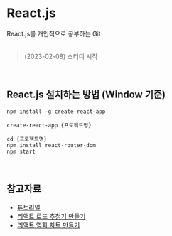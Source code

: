 # React.js
React.js를 개인적으로 공부하는 Git<br>
<br>
>(2023-02-08) 스터디 시작

<br>

## React.js 설치하는 방법 (Window 기준)

```
npm install -g create-react-app
```
```
create-react-app {프로젝트명}
```
```
cd {프로젝트명}
npm install react-router-dom
npm start
```

<br>

## 참고자료
* [튜토리얼](https://velopert.com/reactjs-tutorials)
* [리액트 로또 추첨기 만들기](https://velog.io/@chez_bono/%EB%A6%AC%EC%95%A1%ED%8A%B8-%EB%A1%9C%EB%98%90-%EC%B6%94%EC%B2%A8%EA%B8%B0-%EB%A7%8C%EB%93%A4%EA%B8%B0)
* [리액트 영화 차트 만들기](https://jisooo.tistory.com/entry/React-Nomad-coder-%EA%B0%95%EC%9D%98-React-Movie-App-%EC%99%84%EC%84%B1-%EC%BD%94%EB%93%9C-%EB%B6%84%EC%84%9D)